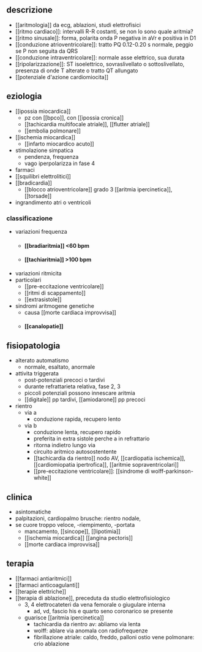 ## descrizione
- [[aritmologia]] da ecg, ablazioni, studi elettrofisici
- [[ritmo cardiaco]]: intervalli R-R costanti, se non lo sono quale aritmia?
- [[ritmo sinusale]]: forma, polarita onda P negativa in aVr e positiva in D1
- [[conduzione atrioventricolare]]: tratto PQ 0.12-0.20 s normale, peggio se P non seguita da QRS
- [[conduzione intraventricolare]]: normale asse elettrico, sua durata
- [[ripolarizzazione]]: ST isoelettrico, sovraslivellato o sottoslivellato, presenza di onde T alterate o tratto QT allungato
- [[potenziale d'azione cardiomiocita]]

## eziologia
- [[ipossia miocardica]]
	- pz con [[bpco]], con [[ipossia cronica]]
	- [[tachicardia multifocale atriale]], [[flutter atriale]]
	- [[embolia polmonare]]
- [[ischemia miocardica]]
	- [[infarto miocardico acuto]]
- stimolazione simpatica
	- pendenza, frequenza
	- vago iperpolarizza in fase 4
- farmaci
- [[squilibri elettrolitici]]
- [[bradicardia]]
	- [[blocco atrioventricolare]] grado 3 [[aritmia ipercinetica]], [[torsade]]
- ingrandimento atri o ventricoli
### classificazione
- variazioni frequenza
	- #### [[bradiaritmia]] <60 bpm
	- #### [[tachiaritmia]] >100 bpm
- variazioni ritmicita
- particolari
	- [[pre-eccitazione ventricolare]]
	- [[ritmi di scappamento]]
	- [[extrasistole]]
- sindromi aritmogene genetiche
	- causa [[morte cardiaca improvvisa]]
	- #### [[canalopatie]]

## fisiopatologia
- alterato automatismo
	- normale, esaltato, anormale
- attivita triggerata
	- post-potenziali precoci o tardivi
	- durante refrattarieta relativa, fase 2, 3
	- piccoli potenziali possono innescare aritmia
	- [[digitale]] pp tardivi, [[amiodarone]] pp precoci
- rientro
	- via a
		- conduzione rapida, recupero lento
	- via b
		- conduzione lenta, recupero rapido
		- preferita in extra sistole perche a in refrattario
		- ritorna indietro lungo via
		- circuito aritmico autosostentente
		- [[tachicardia da rientro]] nodo AV, [[cardiopatia ischemica]], [[cardiomiopatia ipertrofica]], [[aritmie sopraventricolari]]
		- [[pre-eccitazione ventricolare]]: [[sindrome di wolff-parkinson-white]]

## clinica
- asintomatiche
- palpitazioni, cardiopalmo brusche: rientro nodale, 
- se cuore troppo veloce, -riempimento, -portata
	- mancamento, [[sincope]], [[lipotimia]]
	- [[ischemia miocardica]] [[angina pectoris]]
	- [[morte cardiaca improvvisa]]

## terapia
- [[farmaci antiaritmici]]
- [[farmaci anticoagulanti]]
- [[terapie elettriche]]
- [[terapia di ablazione]], preceduta da studio elettrofisiologico
	- 3, 4 elettrocateteri da vena femorale o giugulare interna
		- ad, vd, fascio his e quarto seno coronarico se presente
	- guarisce [[aritmia ipercinetica]]
		- tachicardia da rientro av: abliamo via lenta
		- wolff: ablare via anomala con radiofrequenze
		- fibrillazione atriale: caldo, freddo, palloni ostio vene polmonare: crio ablazione